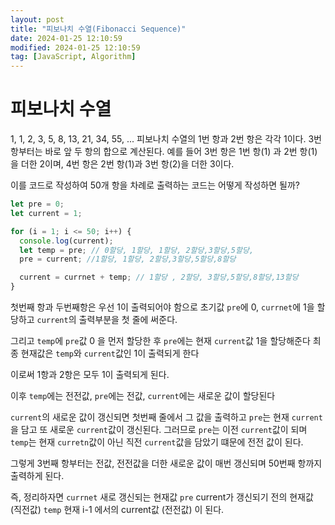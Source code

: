 ```yaml
---
layout: post
title: "피보나치 수열(Fibonacci Sequence)"
date: 2024-01-25 12:10:59
modified: 2024-01-25 12:10:59
tag: [JavaScript, Algorithm]
---
```


# 피보나치 수열

1, 1, 2, 3, 5, 8, 13, 21, 34, 55, ...
피보나치 수열의 1번 항과 2번 항은 각각 1이다. 3번 항부터는 바로 앞 두 항의 합으로 계산된다.
예를 들어 3번 항은 1번 항(1) 과 2번 항(1) 을 더한 2이며, 4번 항은 2번 항(1)과 3번 항(2)을 더한 3이다.

이를 코드로 작성하여 50개 항을 차례로 출력하는 코드는 어떻게 작성하면 될까?

```javascript
let pre = 0;
let current = 1;

for (i = 1; i <= 50; i++) {
  console.log(current);
  let temp = pre; // 0할당, 1할당, 1할당, 2할당,3할당,5할당,
  pre = current; //1할당, 1할당, 2할당,3할당,5할당,8할당

  current = currnet + temp; // 1할당 , 2할당, 3할당,5할당,8할당,13할당
}
```

첫번째 항과 두번째항은 우선 1이 출력되어야 함으로
초기값 `pre`에 0, `currnet`에 1을 할당하고
`current`의 출력부분을 첫 줄에 써준다.

그리고 `temp`에 `pre`값 0 을 먼저 할당한 후
`pre`에는 현재 `current`값 1을 할당해준다
최종 현재값은 `temp`와 `current`값인 1이 출력되게 한다

이로써 1항과 2항은 모두 1이 출력되게 된다.

이후
`temp`에는 전전값, `pre`에는 전값, `current`에는 새로운 값이 할당된다

`current`의 새로운 값이 갱신되면
첫번째 줄에서 그 값을 출력하고
`pre`는 현재 `current`을 담고
또 새로운 `current`값이 갱신된다.
그러므로 `pre`는 이전 `current`값이 되며
`temp`는 현재 `curretn`값이 아닌 직전 `current`값을 담았기 떄문에 전전 값이 된다.

그렇게 3번째 항부터는 전값, 전전값을 더한 새로운 값이 매번 갱신되며 50번째 항까지 출력하게 된다.

즉, 정리하자면
`currnet` 새로 갱신되는 현재값
`pre` current가 갱신되기 전의 현재값 (직전값)
`temp` 현재 i-1 에서의 current값 (전전값) 이 된다.
